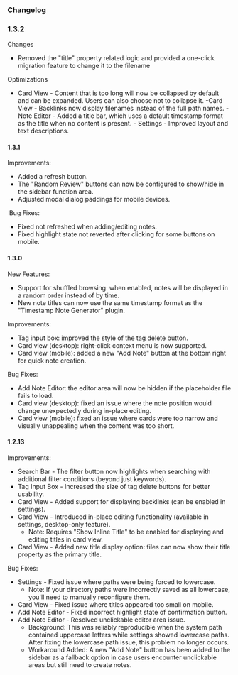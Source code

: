### Changelog

### 1.3.2

​​Changes​​

- Removed the "title" property related logic and provided a one-click migration feature to change it to the filename
​​

Optimizations​​

- ​​Card View​​ - Content that is too long will now be collapsed by default and can be expanded. Users can also choose not to collapse it.
​- ​Card View​​ - Backlinks now display filenames instead of the full path names.
​​- Note Editor​​ - Added a title bar, which uses a default timestamp format as the title when no content is present.
​​- Settings​​ - Improved layout and text descriptions.


#### 1.3.1

Improvements:​​

- Added a refresh button.
- The "Random Review" buttons can now be configured to show/hide in the sidebar function area.
- Adjusted modal dialog paddings for mobile devices.  

​
​Bug Fixes:​​

- Fixed not refreshed when adding/editing notes.
- Fixed highlight state not reverted after clicking for some buttons on mobile.


#### 1.3.0

New Features:

- Support for shuffled browsing: when enabled, notes will be displayed in a random order instead of by time.
- New note titles can now use the same timestamp format as the "Timestamp Note Generator" plugin.

Improvements:

- Tag input box: improved the style of the tag delete button.
- Card view (desktop): right-click context menu is now supported.
- Card view (mobile): added a new "Add Note" button at the bottom right for quick note creation.

Bug Fixes:

- Add Note Editor: the editor area will now be hidden if the placeholder file fails to load.
- Card view (desktop): fixed an issue where the note position would change unexpectedly during in-place editing.
- Card view (mobile): fixed an issue where cards were too narrow and visually unappealing when the content was too short.

#### 1.2.13​​

​​Improvements:​​
- ​​Search Bar​​ - The filter button now highlights when searching with additional filter conditions (beyond just keywords).
- ​​Tag Input Box​​ - Increased the size of tag delete buttons for better usability.
- ​​Card View​​ - Added support for displaying backlinks (can be enabled in settings).
- ​​Card View​​ - Introduced in-place editing functionality (available in settings, desktop-only feature).
	- Note: Requires "Show Inline Title" to be enabled for displaying and editing titles in card view.
- ​​Card View​​ - Added new title display option: files can now show their title property as the primary title.


​​Bug Fixes:​​
- ​​Settings​​ - Fixed issue where paths were being forced to lowercase.
	- Note: If your directory paths were incorrectly saved as all lowercase, you'll need to manually reconfigure them.
- Card View - Fixed issue where titles appeared too small on mobile.​​​
- Add Note Editor​​ - Fixed incorrect highlight state of confirmation button.
- ​​Add Note Editor​​ - Resolved unclickable editor area issue.
	- Background: This was reliably reproducible when the system path contained uppercase letters while settings showed lowercase paths. After fixing the lowercase path issue, this problem no longer occurs.
	- Workaround Added: A new "Add Note" button has been added to the sidebar as a fallback option in case users encounter unclickable areas but still need to create notes.